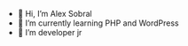 - 👋 Hi, I’m Alex Sobral
- 🧩 I’m currently learning PHP and WordPress
- 💪 I’m developer jr

<!---
Alex960sobral/Alex960sobral is a ✨ special ✨ repository because its `README.md` (this file) appears on your GitHub profile.
You can click the Preview link to take a look at your changes.
--->
